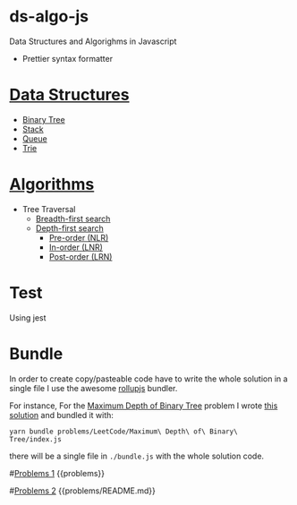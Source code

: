 # ds-algo-js
Data Structures and Algorighms in Javascript

- Prettier syntax formatter

# [Data Structures](data-structures)
- [Binary Tree](data-structures/BinaryTree)
- [Stack](data-structures/Stack)
- [Queue](data-structures/Queue)
- [Trie](data-structures/Trie)

# [Algorithms](algorithms)
- Tree Traversal
  - [Breadth-first search](algorithms/tree-traversal/index.js)
  - [Depth-first search](algorithms/tree-traversal/index.js)
    - [Pre-order (NLR)](https://en.wikipedia.org/wiki/Tree_traversal#Pre-order_(NLR))
    - [In-order (LNR)](https://en.wikipedia.org/wiki/Tree_traversal#In-order_(LNR))
    - [Post-order (LRN)](https://en.wikipedia.org/wiki/Tree_traversal#Post-order_(LRN))

# Test
Using jest

# Bundle
In order to create copy/pasteable code have to write the whole solution in a single file I use the awesome [rollupjs](https://rollupjs.org) bundler.

For instance, For the [Maximum Depth of Binary Tree](https://leetcode.com/problems/maximum-depth-of-binary-tree) problem I wrote [this solution](problems/LeetCode/Maximum%20Depth%20of%20Binary%20Tree) and bundled it with:
```
yarn bundle problems/LeetCode/Maximum\ Depth\ of\ Binary\ Tree/index.js
```
there will be a single file in `./bundle.js` with the whole solution code.

#[Problems 1](problems)
{{problems}}

#[Problems 2](problems)
{{problems/README.md}}
